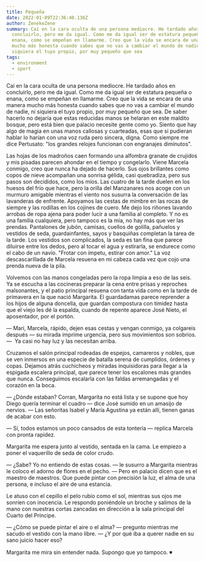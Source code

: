 ```yaml
---
title: Pequeña
date: 2022-01-09T22:36:40.136Z
author: ZenekeZene
summary: Caí en la cara oculta de una persona mediocre. He tardado años en
  concluirlo, pero me da igual. Como me da igual ser de estatura pequeña o
  enana, como se empeñan en llamarme. Creo que la vida se encara de una manera
  mucho más honesta cuando sabes que no vas a cambiar el mundo de nadie, ni
  siquiera el tuyo propio, por muy pequeño que sea
tags:
  - environment
  - sport
---
```

<!--StartFragment-->

Caí en la cara oculta de una persona mediocre. He tardado años en concluirlo, pero me da igual. Como me da igual ser de estatura pequeña o enana, como se empeñan en llamarme. Creo que la vida se encara de una manera mucho más honesta cuando sabes que no vas a cambiar el mundo de nadie, ni siquiera el tuyo propio, por muy pequeño que sea. De saber hacerlo no dejaría que estas reducidas manos se helaran en este maldito bosque, pero está bien que palacio necesite gente como yo. Siento que hay algo de magia en unas manos callosas y cuarteadas, esas que si pudieran hablar lo harían con una voz ruda pero sincera, digna. Como siempre me dice Pertusato: "los grandes relojes funcionan con engranajes diminutos". 

Las hojas de los madroños caen formando una alfombra granate de crujidos y mis pisadas parecen ahondar en el tiempo y congelarlo. Viene Marcela conmigo, creo que nunca ha dejado de hacerlo. Sus ojos brillantes como copos de nieve acompañan una sonrisa gélida, casi quebradiza, pero sus pasos son decididos, como los míos. Las cuatro de la tarde duelen en los huesos del frío que hace, pero la orilla del Manzanares nos acoge con un murmuro amigable mientras el viento nos susurra la conversación de las lavanderas de enfrente. Apoyamos las cestas de mimbre en las rocas de siempre y las rodillas en los cojines de cuero. Me dejo los riñones lavando arrobas de ropa ajena para poder lucir a una familia al completo. Y no es una familia cualquiera, pero tampoco es la mía, no hay más que ver las prendas. Pantalones de jubón, camisas, cuellos de golilla, pañuelos y vestidos de seda, guardainfantes, sayos y basquiñas completan la tarea de la tarde. Los vestidos son complicados, la seda es tan fina que parece diluirse entre los dedos, pero al tocar el agua y estirarla, se endurece como el cabo de un navío. "Frotar con ímpetu, estirar con amor." La voz descascarillada de Marcela resuena en mi cabeza cada vez que cojo una prenda nueva de la pila. 

Volvemos con las manos congeladas pero la ropa limpia a eso de las seis. Ya se escucha a las cocineras preparar la cena entre prisas y reproches malsonantes, y el patio principal resuena con tanta vida como en la tarde de primavera en la que nació Margarita. El guardadamas parece reprender a los hijos de alguna doncella, que guardan compostura con timidez hasta que el viejo les dé la espalda, cuando de repente aparece José Nieto, el aposentador, por el portón. 

— Mari, Marcela, rápido, dejen esas cestas y vengan conmigo, ya colgareis después — su mirada imprime urgencia, pero sus movimientos son sobrios. —  Ya casi no hay luz y las necesitan arriba. 

Cruzamos el salón principal rodeadas de espejos, camareros y nobles, que se ven inmersos en una especie de batalla serena de cumplidos, órdenes y copas. Dejamos atrás cuchicheos y miradas inquisidoras para llegar a la espigada escalera principal, que parece tener los escalones más grandes que nunca. Conseguimos escalarla con las faldas arremangadas y el corazón en la boca. 

— ¿Dónde estaban? Corran, Margarita no está lista y se supone que hoy Diego quería terminar el cuadro — dice José sumido en un amasijo de nervios. — Las señoritas Isabel y María Agustina ya están allí, tienen ganas de acabar con esto. 

— Sí, todos estamos un poco cansados de esta tontería — replica Marcela con pronta rapidez. 

Margarita me espera junto al vestido, sentada en la cama. Le empiezo a poner el vaquerillo de seda de color crudo. 

— ¿Sabe? Yo no entiendo de estas cosas. — le susurro a Margarita mientras le coloco el adorno de flores en el pecho. — Pero en palacio dicen que es el maestro de maestros. Que puede pintar con precisión la luz, el alma de una persona, e incluso el aire de una estancia. 

Le atuso con el cepillo el pelo rubio como el sol, mientras sus ojos me sonríen con inocencia. Le respondo poniéndole un broche y salimos de la mano con nuestras cortas zancadas en dirección a la sala principal del Cuarto del Príncipe.  

— ¿Cómo se puede pintar el aire o el alma? — pregunto mientras me sacudo el vestido con la mano libre. — ¿Y por qué iba a querer nadie en su sano juicio hacer eso? 

Margarita me mira sin entender nada. Supongo que yo tampoco. ◾ 

<!--EndFragment-->
